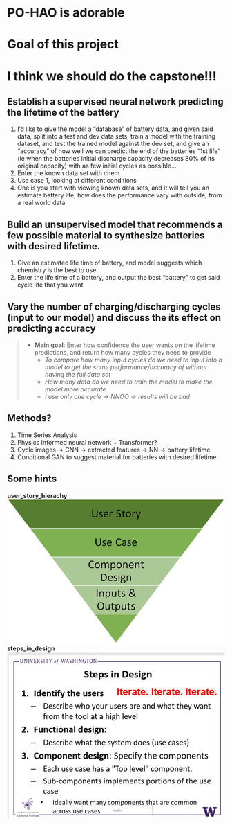 # PO-HAO is adorable
# Goal of this project

# I think we should do the capstone!!!

## Establish a supervised neural network predicting the lifetime of the battery

1. I’d like to give the model a “database” of battery data, and given said data, split into a test and dev data sets, train a model with the training dataset, and test the trained model against the dev set, and give an “accuracy” of how well we can predict the end of the batteries “1st life” (ie when the batteries initial discharge capacity decreases 80% of its original capacity) with as few initial cycles as possible…
2. Enter the known data set with chem
3. Use case 1, looking at different conditions
4. One is you start with viewing known data sets, and it will tell you an estimate battery life, how does the performance vary with outside, from a real world data 


## Build an unsupervised model that recommends a few possible material to synthesize batteries with desired lifetime.
1. Give an estimated life time of battery, and model suggests which chemistry is the best to use.
2. Enter the life time of a battery, and output the best “battery” to get said cycle life that you want

## Vary the number of charging/discharging cycles (input to our model) and discuss the its effect on predicting accuracy 
> - __Main goal__: Enter how confidence the user wants on the lifetime predictions, and return how many cycles they need to provide
>     - _To compare how many input cycles do we need to input into a model to get the same performance/accuracy of without having the full data set_
>     - _How many data do we need to train the model to make the model more accurate_
>     - _I use only one cycle → NNOO → results will be bad_


## Methods?
1. Time Series Analysis
2. Physics informed neural network + Transformer?
3. Cycle images -> CNN -> extracted features -> NN -> battery lifetime
4. Conditional GAN to suggest material for batteries with desired lifetime.

## Some hints
__user_story_hierachy__
![user_story_hierachy](images/user_story_hierachy.png)
__steps_in_design__
![steps_in_design](images/steps_in_design.png)
